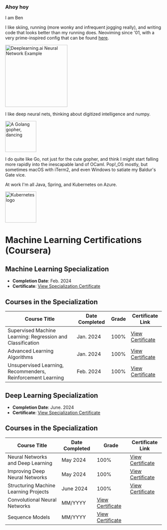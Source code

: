 ### Ahoy hoy

I am Ben

I like skiing, running (more wonky and infrequent jogging really), and writing code that looks better than my running does. Neoviming since '01, with a very prime-inspired config that can be found [here](https://github.com/HactuallyBenji/neovimrc).

<img src="https://github.com/benamiller/benamiller/assets/38388426/f46bc5db-41f8-42fa-bb1b-05a663827569" alt="Deeplearning.ai Neural Network Example" width="200"/>
<br>

I like deep neural nets, thinking about digitized intelligence and numpy.

<img src="https://github.com/HactuallyBenji/HactuallyBenji/assets/38388426/c795ad9c-7ef2-4e3a-8884-e3cd163a6c0a" alt="A Golang gopher, dancing" width="100"/>

I do quite like Go, not just for the cute gopher, and think I might start falling more rapidly into the inescapable land of OCaml. Pop!_OS mostly, but sometimes macOS with iTerm2, and even Windows to satiate my Baldur's Gate vice.

At work I'm all Java, Spring, and Kubernetes on Azure.

<img src="https://github.com/HactuallyBenji/HactuallyBenji/assets/38388426/a89e6c92-074b-4c88-a5b5-856a6f62e485" alt="Kubernetes logo" width="100"/>

# Machine Learning Certifications (Coursera)

## Machine Learning Specialization

- **Completion Date**: Feb. 2024
- **Certificate**: [View Specialization Certificate](https://coursera.org/share/c8ccd34bd3358236ad3f17c5907bdf17)

## Courses in the Specialization

| Course Title                                | Date Completed | Grade | Certificate Link                                           |
|----------------------------------------------|----------------|-----|------------------------------------------------------------|
| Supervised Machine Learning: Regression and Classification | Jan. 2024 | 100% | [View Certificate](https://coursera.org/share/3bc2aaad3056b7329ad4b5e43deb4ef7) |
| Advanced Learning Algorithms | Jan. 2024 | 100% | [View Certificate](https://coursera.org/share/0acae7e799d391768e6ccfd2dfc16ce2)
| Unsupervised Learning, Recommenders, Reinforcement Learning | Feb. 2024 | 100% | [View Certificate](https://coursera.org/share/215ba48aaf14087127923e6bc831fbcf) |

## Deep Learning Specialization

- **Completion Date**: June. 2024
- **Certificate**: [View Specialization Certificate](https://coursera.org/share/c8ccd34bd3358236ad3f17c5907bdf17)

## Courses in the Specialization
| Course Title | Date Completed | Grade | Certificate Link |
|----------------------------------------------|----------------|-----|------------------------------------------------------------|
| Neural Networks and Deep Learning            | May 2024        | 100% | [View Certificate](https://coursera.org/share/95f676fe448295ba6778b5d221d975ed)                                      |
| Improving Deep Neural Networks               | May 2024        | 100% | [View Certificate](https://coursera.org/share/8e50b49ae2a9e5c245c758747572d8ad)                                      |
| Structuring Machine Learning Projects        | June 2024        | 100% | [View Certificate](https://coursera.org/share/25a70a06fe5f951fd944a7e21b345689)                                      |
| Convolutional Neural Networks                | MM/YYYY        | [View Certificate](#)                                      |
| Sequence Models                              | MM/YYYY        | [View Certificate](#)                                      |


<!--
**HactuallyBenji/HactuallyBenji** is a ✨ _special_ ✨ repository because its `README.md` (this file) appears on your GitHub profile.

Here are some ideas to get you started:

- 🔭 I’m currently working on ...
- 🌱 I’m currently learning ...
- 👯 I’m looking to collaborate on ...
- 🤔 I’m looking for help with ...
- 💬 Ask me about ...
- 📫 How to reach me: ...
- 😄 Pronouns: ...
- ⚡ Fun fact: ...
-->


